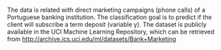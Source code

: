 The data is related with direct marketing campaigns (phone calls) of a Portuguese banking institution. The classification goal is to predict if the client will subscribe a term deposit (variable y).
The dataset is publicly available in the UCI Machine Learning Repository, which can be retrieved from http://archive.ics.uci.edu/ml/datasets/Bank+Marketing
